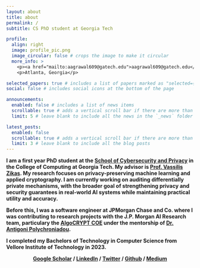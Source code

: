 ```yaml
---
layout: about
title: about
permalink: /
subtitle: CS PhD student at Georgia Tech

profile:
  align: right
  image: profile_pic.png
  image_circular: false # crops the image to make it circular
  more_info: >
    <p><a href="mailto:aagrawal609@gatech.edu">aagrawal609@gatech.edu</a></p>
    <p>Atlanta, Georgia</p>

selected_papers: true # includes a list of papers marked as "selected={true}"
social: false # includes social icons at the bottom of the page

announcements:
  enabled: false # includes a list of news items
  scrollable: true # adds a vertical scroll bar if there are more than 3 news items
  limit: 5 # leave blank to include all the news in the `_news` folder

latest_posts:
  enabled: false
  scrollable: true # adds a vertical scroll bar if there are more than 3 new posts items
  limit: 3 # leave blank to include all the blog posts
---
```


<b>I am a first year PhD student at the [School of Cybersecurity and Privacy](https://scp.cc.gatech.edu/) in the College of Computing at Georgia Tech. My advisor is [Prof. Vassilis Zikas](https://faculty.cc.gatech.edu/~vzikas).
My research focuses on privacy-preserving machine learning and applied cryptography.
I am currently working on auditing differentially private mechanisms, with the broader goal of strengthening privacy and security guarantees in real-world AI systems while maintaining practical utility and accuracy.

<b>Before this, I was a software engineer at JPMorgan Chase and Co. where I was contributing to research projects with the J.P. Morgan AI Research team, particulary the [AlgoCRYPT COE](https://www.jpmorganchase.com/about/technology/research/ai/algocrypt-center-of-excellence) under the mentorship of [Dr. Antigoni Polychroniadou](https://antigonip.github.io/). 

<b>I completed my Bachelors of Technology in Computer Science from Vellore Institute of Technology in 2023.

<div style="text-align:center">
<b> 
    <a href="https://scholar.google.com/citations?user=NAShfsgAAAAJ&hl=en">Google Scholar</a> /
    <a href="https://www.linkedin.com/in/adya-agrawal/">LinkedIn</a> /
    <a href="https://x.com/adya_agrawal4">Twitter</a> /
    <a href="https://github.com/adya-agrawal">Github</a> / 
    <a href="https://medium.com/@adya-agrawal">Medium</a>
</b>
</div>

[//]: # (Write your biography here. Tell the world about yourself. Link to your favorite [subreddit]&#40;http://reddit.com&#41;. You can put a picture in, too. The code is already in, just name your picture `prof_pic.jpg` and put it in the `img/` folder.&#41;)

[//]: # ()
[//]: # (Put your address / P.O. box / other info right below your picture. You can also disable any of these elements by editing `profile` property of the YAML header of your `_pages/about.md`. Edit `_bibliography/papers.bib` and Jekyll will render your [publications page]&#40;/al-folio/publications/&#41; automatically.)

[//]: # ()
[//]: # (Link to your social media connections, too. This theme is set up to use [Font Awesome icons]&#40;https://fontawesome.com/&#41; and [Academicons]&#40;https://jpswalsh.github.io/academicons/&#41;, like the ones below. Add your Facebook, Twitter, LinkedIn, Google Scholar, or just disable all of them.)

